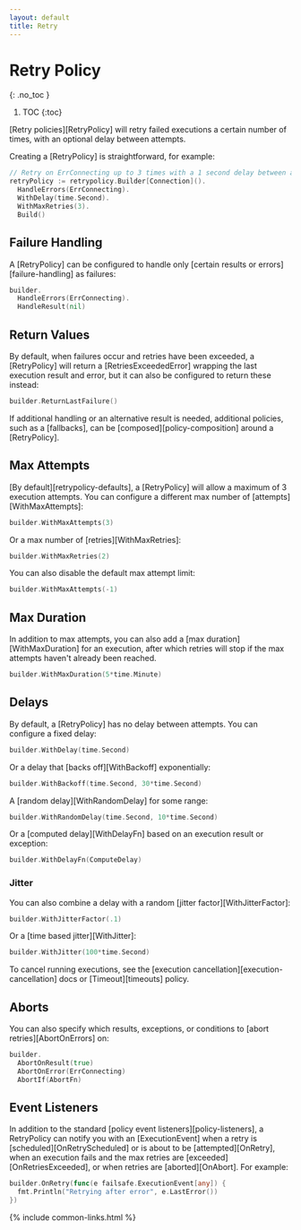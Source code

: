```yaml
---
layout: default
title: Retry
---
```


# Retry Policy
{: .no_toc }

1. TOC
{:toc}

[Retry policies][RetryPolicy] will retry failed executions a certain number of times, with an optional delay between attempts.

Creating a [RetryPolicy] is straightforward, for example:

```go
// Retry on ErrConnecting up to 3 times with a 1 second delay between attempts
retryPolicy := retrypolicy.Builder[Connection]().
  HandleErrors(ErrConnecting).
  WithDelay(time.Second).
  WithMaxRetries(3).
  Build()
```

## Failure Handling

A [RetryPolicy] can be configured to handle only [certain results or errors][failure-handling] as failures:

```go
builder.
  HandleErrors(ErrConnecting).
  HandleResult(nil)
```

## Return Values

By default, when failures occur and retries have been exceeded, a [RetryPolicy] will return a [RetriesExceededError] wrapping the last execution result and error, but it can also be configured to return these instead:

```go
builder.ReturnLastFailure()
```

If additional handling or an alternative result is needed, additional policies, such as a [fallbacks], can be [composed][policy-composition] around a [RetryPolicy].

## Max Attempts

[By default][retrypolicy-defaults], a [RetryPolicy] will allow a maximum of 3 execution attempts. You can configure a different max number of [attempts][WithMaxAttempts]:

```go
builder.WithMaxAttempts(3)
```

Or a max number of [retries][WithMaxRetries]:

```go
builder.WithMaxRetries(2)
```

You can also disable the default max attempt limit:

```go
builder.WithMaxAttempts(-1)
```

## Max Duration

In addition to max attempts, you can also add a [max duration][WithMaxDuration] for an execution, after which retries will stop if the max attempts haven't already been reached.

```go
builder.WithMaxDuration(5*time.Minute)
```

## Delays

By default, a [RetryPolicy] has no delay between attempts. You can configure a fixed delay:

```go
builder.WithDelay(time.Second)
```

Or a delay that [backs off][WithBackoff] exponentially:

```go
builder.WithBackoff(time.Second, 30*time.Second)
```

A [random delay][WithRandomDelay] for some range:

```go
builder.WithRandomDelay(time.Second, 10*time.Second)
```

Or a [computed delay][WithDelayFn] based on an execution result or exception:

```go
builder.WithDelayFn(ComputeDelay)
```

### Jitter

You can also combine a delay with a random [jitter factor][WithJitterFactor]:

```go
builder.WithJitterFactor(.1)
```

Or a [time based jitter][WithJitter]:

```go
builder.WithJitter(100*time.Second)
```

To cancel running executions, see the [execution cancellation][execution-cancellation] docs or [Timeout][timeouts] policy.

## Aborts

You can also specify which results, exceptions, or conditions to [abort retries][AbortOnErrors] on:

```go
builder.
  AbortOnResult(true)
  AbortOnError(ErrConnecting)
  AbortIf(AbortFn)
```

## Event Listeners

In addition to the standard [policy event listeners][policy-listeners], a RetryPolicy can notify you with an [ExecutionEvent] when a retry is [scheduled][OnRetryScheduled] or is about to be [attempted][OnRetry], when an execution fails and the max retries are [exceeded][OnRetriesExceeded], or when retries are [aborted][OnAbort]. For example:

```go
builder.OnRetry(func(e failsafe.ExecutionEvent[any]) {
  fmt.Println("Retrying after error", e.LastError())
})
```


{% include common-links.html %}